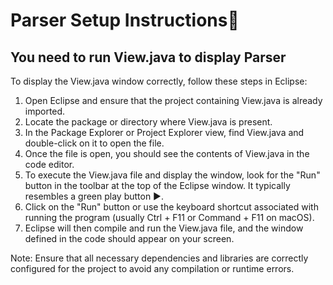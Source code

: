 # Parser Setup Instructions🔷
## You need to run View.java to display Parser
To display the View.java window correctly, follow these steps in Eclipse:

1. Open Eclipse and ensure that the project containing View.java is already imported.
2. Locate the package or directory where View.java is present.
3. In the Package Explorer or Project Explorer view, find View.java and double-click on it to open the file.
4. Once the file is open, you should see the contents of View.java in the code editor.
5. To execute the View.java file and display the window, look for the "Run" button in the toolbar at the top of the Eclipse window. It typically resembles a green play button ▶.
6. Click on the "Run" button or use the keyboard shortcut associated with running the program (usually Ctrl + F11 or Command + F11 on macOS).
7. Eclipse will then compile and run the View.java file, and the window defined in the code should appear on your screen.

Note: Ensure that all necessary dependencies and libraries are correctly configured for the project to avoid any compilation or runtime errors.
